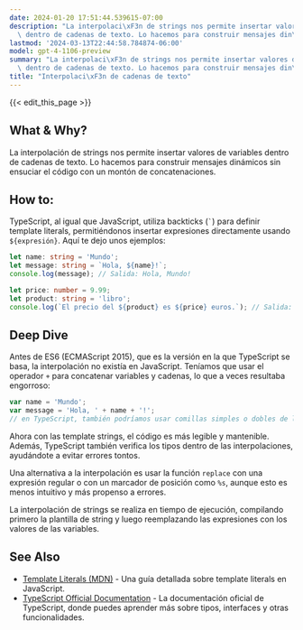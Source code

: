 ```yaml
---
date: 2024-01-20 17:51:44.539615-07:00
description: "La interpolaci\xF3n de strings nos permite insertar valores de variables\
  \ dentro de cadenas de texto. Lo hacemos para construir mensajes din\xE1micos sin\u2026"
lastmod: '2024-03-13T22:44:58.784874-06:00'
model: gpt-4-1106-preview
summary: "La interpolaci\xF3n de strings nos permite insertar valores de variables\
  \ dentro de cadenas de texto. Lo hacemos para construir mensajes din\xE1micos sin\u2026"
title: "Interpolaci\xF3n de cadenas de texto"
---
```


{{< edit_this_page >}}

## What & Why?
La interpolación de strings nos permite insertar valores de variables dentro de cadenas de texto. Lo hacemos para construir mensajes dinámicos sin ensuciar el código con un montón de concatenaciones.

## How to:
TypeScript, al igual que JavaScript, utiliza backticks (`` ` ``) para definir template literals, permitiéndonos insertar expresiones directamente usando `${expresión}`. Aquí te dejo unos ejemplos:

```TypeScript
let name: string = 'Mundo';
let message: string = `Hola, ${name}!`;
console.log(message); // Salida: Hola, Mundo!

let price: number = 9.99;
let product: string = 'libro';
console.log(`El precio del ${product} es ${price} euros.`); // Salida: El precio del libro es 9.99 euros.
```

## Deep Dive
Antes de ES6 (ECMAScript 2015), que es la versión en la que TypeScript se basa, la interpolación no existía en JavaScript. Teníamos que usar el operador `+` para concatenar variables y cadenas, lo que a veces resultaba engorroso:

```JavaScript
var name = 'Mundo';
var message = 'Hola, ' + name + '!';
// en TypeScript, también podríamos usar comillas simples o dobles de la misma manera
```

Ahora con las template strings, el código es más legible y mantenible. Además, TypeScript también verifica los tipos dentro de las interpolaciones, ayudándote a evitar errores tontos.

Una alternativa a la interpolación es usar la función `replace` con una expresión regular o con un marcador de posición como `%s`, aunque esto es menos intuitivo y más propenso a errores.

La interpolación de strings se realiza en tiempo de ejecución, compilando primero la plantilla de string y luego reemplazando las expresiones con los valores de las variables.

## See Also
- [Template Literals (MDN)](https://developer.mozilla.org/es/docs/Web/JavaScript/Reference/Template_literals) - Una guía detallada sobre template literals en JavaScript.
- [TypeScript Official Documentation](https://www.typescriptlang.org/docs/) - La documentación oficial de TypeScript, donde puedes aprender más sobre tipos, interfaces y otras funcionalidades.
